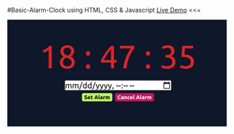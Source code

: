 #Basic-Alarm-Clock using HTML, CSS & Javascript
<a href="https://shehroze1995.github.io/Basic-Alarm-Clock/" target="_blank">Live Demo</a>  <<=

<img src="preview.png">
